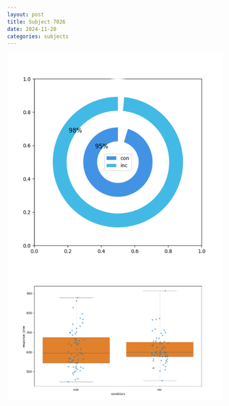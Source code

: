 ```yaml
---
layout: post
title: Subject 7026
date: 2024-11-20
categories: subjects
---
```


![](data/7026/run-8/7026_accuracy_by_condition.png)
![](data/7026/run-8/7026_rt.png)
